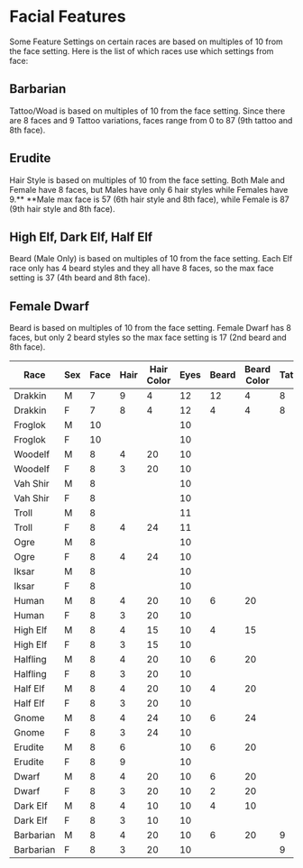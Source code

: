 # Facial Features

Some Feature Settings on certain races are based on multiples of 10 from the face setting. Here is the list of which races use which settings from face:

## **Barbarian**

Tattoo/Woad is based on multiples of 10 from the face setting. Since there are 8 faces and 9 Tattoo variations, faces range from 0 to 87 (9th tattoo and 8th face).

## Erudite

Hair Style is based on multiples of 10 from the face setting. Both Male and Female have 8 faces, but Males have only 6 hair styles while Females have 9.**  **Male max face is 57 (6th hair style and 8th face), while Female is 87 (9th hair style and 8th face).

## High Elf, Dark Elf, Half Elf

Beard (Male Only) is based on multiples of 10 from the face setting. Each Elf race only has 4 beard styles and they all have 8 faces, so the max face setting is 37 (4th beard and 8th face).

## Female Dwarf

Beard is based on multiples of 10 from the face setting. Female Dwarf has 8 faces, but only 2 beard styles so the max face setting is 17 (2nd beard and 8th face).

| Race      | Sex | Face | Hair | Hair Color | Eyes | Beard | Beard Color | Tattoo | Details | Heritage |
| --------- | --- | ---- | ---- | ---------- | ---- | ----- | ----------- | ------ | ------- | -------- |
| Drakkin   | M   | 7    | 9    | 4          | 12   | 12    | 4           | 8      | 8       | 7        |
| Drakkin   | F   | 7    | 8    | 4          | 12   | 4     | 4           | 8      | 8       | 7        |
| Froglok   | M   | 10   |      |            | 10   |       |             |        |         |          |
| Froglok   | F   | 10   |      |            | 10   |       |             |        |         |          |
| Woodelf   | M   | 8    | 4    | 20         | 10   |       |             |        |         |          |
| Woodelf   | F   | 8    | 3    | 20         | 10   |       |             |        |         |          |
| Vah Shir  | M   | 8    |      |            | 10   |       |             |        |         |          |
| Vah Shir  | F   | 8    |      |            | 10   |       |             |        |         |          |
| Troll     | M   | 8    |      |            | 11   |       |             |        |         |          |
| Troll     | F   | 8    | 4    | 24         | 11   |       |             |        |         |          |
| Ogre      | M   | 8    |      |            | 10   |       |             |        |         |          |
| Ogre      | F   | 8    | 4    | 24         | 10   |       |             |        |         |          |
| Iksar     | M   | 8    |      |            | 10   |       |             |        |         |          |
| Iksar     | F   | 8    |      |            | 10   |       |             |        |         |          |
| Human     | M   | 8    | 4    | 20         | 10   | 6     | 20          |        |         |          |
| Human     | F   | 8    | 3    | 20         | 10   |       |             |        |         |          |
| High Elf  | M   | 8    | 4    | 15         | 10   | 4     | 15          |        |         |          |
| High Elf  | F   | 8    | 3    | 15         | 10   |       |             |        |         |          |
| Halfling  | M   | 8    | 4    | 20         | 10   | 6     | 20          |        |         |          |
| Halfling  | F   | 8    | 3    | 20         | 10   |       |             |        |         |          |
| Half Elf  | M   | 8    | 4    | 20         | 10   | 4     | 20          |        |         |          |
| Half Elf  | F   | 8    | 3    | 20         | 10   |       |             |        |         |          |
| Gnome     | M   | 8    | 4    | 24         | 10   | 6     | 24          |        |         |          |
| Gnome     | F   | 8    | 3    | 24         | 10   |       |             |        |         |          |
| Erudite   | M   | 8    | 6    |            | 10   | 6     | 20          |        |         |          |
| Erudite   | F   | 8    | 9    |            | 10   |       |             |        |         |          |
| Dwarf     | M   | 8    | 4    | 20         | 10   | 6     | 20          |        |         |          |
| Dwarf     | F   | 8    | 3    | 20         | 10   | 2     | 20          |        |         |          |
| Dark Elf  | M   | 8    | 4    | 10         | 10   | 4     | 10          |        |         |          |
| Dark Elf  | F   | 8    | 3    | 10         | 10   |       |             |        |         |          |
| Barbarian | M   | 8    | 4    | 20         | 10   | 6     | 20          | 9      |         |          |
| Barbarian | F   | 8    | 3    | 20         | 10   |       |             | 9      |         |          |
